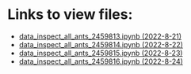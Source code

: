 # Links to view files:

* [data_inspect_all_ants_2459813.ipynb (2022-8-21)](https://nbviewer.jupyter.org/github/HERA-Team/H6C_Notebooks/blob/main/data_inspect_all_ants/data_inspect_all_ants_2459813.ipynb)
* [data_inspect_all_ants_2459814.ipynb (2022-8-22)](https://nbviewer.jupyter.org/github/HERA-Team/H6C_Notebooks/blob/main/data_inspect_all_ants/data_inspect_all_ants_2459814.ipynb)
* [data_inspect_all_ants_2459815.ipynb (2022-8-23)](https://nbviewer.jupyter.org/github/HERA-Team/H6C_Notebooks/blob/main/data_inspect_all_ants/data_inspect_all_ants_2459815.ipynb)
* [data_inspect_all_ants_2459816.ipynb (2022-8-24)](https://nbviewer.jupyter.org/github/HERA-Team/H6C_Notebooks/blob/main/data_inspect_all_ants/data_inspect_all_ants_2459816.ipynb)